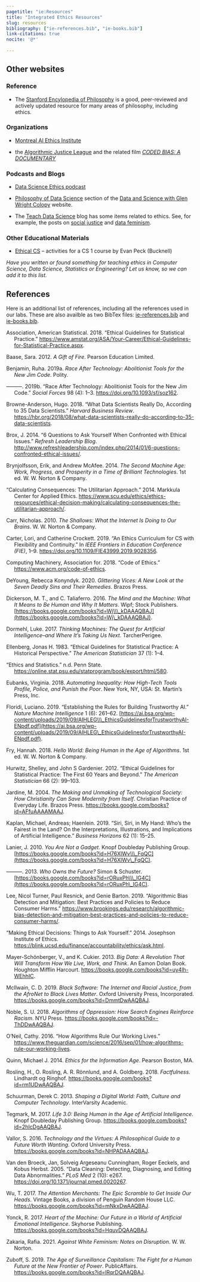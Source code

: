 ```yaml
---
pagetitle: "ie:Resources"
title: "Integrated Ethics Resources"
slug: resources
bibliography: ["ie-references.bib", "ie-books.bib"]
link-citations: true
nocite: '@*'
  
---
```


<div class="resources banner-spacer">

</div>

## Other websites

### Reference

-   The [Stanford Encylopedia of Philosophy](https://plato.stanford.edu/) is a good,
    peer-reviewed and actively updated resource for many areas of philosophy, including
    ethics.

### Organizations

-   [Montreal AI Ethics Institute](https://montrealethics.ai/)

-   the [Algorithmic Justice League](https://www.ajl.org/) and the related film
    [*CODED BIAS: A DOCUMENTARY*](https://www.ajl.org/spotlight-documentary-coded-bias)

### Podcasts and Blogs

-   [Data Science Ethics podcast](https://datascienceethics.com/category/podcast/)

-   [Philosophy of Data Science](https://www.podofasclepius.com/philosophy-of-data-science) section of the [Data and Science with Glen Wright Colopy](https://www.podofasclepius.com/) website.

-   The [Teach Data Science](https://teachdatascience.com/) blog has some items
    related to ethics. See, for example, the posts on [social justice](https://teachdatascience.com/socialjustice/)
    and [data feminism](https://teachdatascience.com/datafem/).

### Other Educational Materials

-   [Ethical CS](https://ethicalcs.github.io/) – activities for a CS 1 course by Evan Peck (Bucknell)

*Have you written or found something for teaching ethics in Computer Science, Data Science, Statistics or Engineering? Let us know, so we can add it to this list.*

## References

Here is an additional list of references, including all the references used in our
labs. These are also availble as two BibTex files:
[ie-references.bib](/ie-resources.bib) and
[ie-books.bib](/ie-books.bib).

<div id="refs" class="references csl-bib-body hanging-indent">

<div id="ref-ASA:Ethics" class="csl-entry">

Association, American Statistical. 2018. “Ethical Guidelines for Statistical Practice.” <https://www.amstat.org/ASA/Your-Career/Ethical-Guidelines-for-Statistical-Practice.aspx>.

</div>

<div id="ref-Baase:2012" class="csl-entry">

Baase, Sara. 2012. *A Gift of Fire*. Pearson Education Limited.

</div>

<div id="ref-Benjamin:2019" class="csl-entry">

Benjamin, Ruha. 2019a. *Race After Technology: Abolitionist Tools for the New Jim Code*. Polity.

</div>

<div id="ref-Benjamin:2019review" class="csl-entry">

———. 2019b. “<span class="nocase">Race After Technology: Abolitionist Tools for the New Jim Code</span>.” *Social Forces* 98 (4): 1–3. <https://doi.org/10.1093/sf/soz162>.

</div>

<div id="ref-Browne-Anderson:2018" class="csl-entry">

Browne-Anderson, Hugo. 2018. “What Data Scientists Really Do, According to 35 Data Scientists.” *Harvard Business Review*. <https://hbr.org/2018/08/what-data-scientists-really-do-according-to-35-data-scientists>.

</div>

<div id="ref-Brox:2014" class="csl-entry">

Brox, J. 2014. “6 Questions to Ask Yourself When Confronted with Ethical Issues.” *Refresh Leadership Blog*. <http://www.refreshleadership.com/index.php/2014/01/6-questions-confronted-ethical-issues/>.

</div>

<div id="ref-Brynjolfsson:2014" class="csl-entry">

Brynjolfsson, Erik, and Andrew McAfee. 2014. *The Second Machine Age: Work, Progress, and Prosperity in a Time of Brilliant Technologies*. 1st ed. W. W. Norton & Company.

</div>

<div id="ref-Calculating-Consequences:2014" class="csl-entry">

“Calculating Consequences: The Utilitarian Approach.” 2014. Markkula Center for Applied Ethics. <https://www.scu.edu/ethics/ethics-resources/ethical-decision-making/calculating-consequences-the-utilitarian-approach/>.

</div>

<div id="ref-Carr:2010" class="csl-entry">

Carr, Nicholas. 2010. *The Shallows: What the Internet Is Doing to Our Brains*. W. W. Norton & Company.

</div>

<div id="ref-Carter:2019" class="csl-entry">

Carter, Lori, and Catherine Crockett. 2019. “An Ethics Curriculum for CS with Flexibility and Continuity.” In *IEEE Frontiers in Education Conference (FIE)*, 1–9. <https://doi.org/10.1109/FIE43999.2019.9028356>.

</div>

<div id="ref-ACM:Ethics" class="csl-entry">

Computing Machinery, Association for. 2018. “Code of Ethics.” <https://www.acm.org/code-of-ethics>.

</div>

<div id="ref-DeYoung:2020" class="csl-entry">

DeYoung, Rebecca Konyndyk. 2020. *Glittering Vices: A New Look at the Seven Deadly Sins and Their Remedies*. Brazos Press.

</div>

<div id="ref-Dickerson:2016" class="csl-entry">

Dickerson, M. T., and C. Taliaferro. 2016. *The Mind and the Machine: What It Means to Be Human and Why It Matters*. Wipf; Stock Publishers. [https://books.google.com/books?id=Wj\\\_kDAAAQBAJ](https://books.google.com/books?id=Wj\_kDAAAQBAJ).

</div>

<div id="ref-Dormehl:2017" class="csl-entry">

Dormehl, Luke. 2017. *Thinking Machines: The Quest for Artificial Intelligence–and Where It’s Taking Us Next*. TarcherPerigee.

</div>

<div id="ref-Ellenberg:1983" class="csl-entry">

Ellenberg, Jonas H. 1983. “Ethical Guidelines for Statistical Practice: A Historical Perspective.” *The American Statistician* 37 (1): 1–4.

</div>

<div id="ref-Penn-State-Ethics-Statistics" class="csl-entry">

“Ethics and Statistics.” n.d. Penn State. <https://online.stat.psu.edu/statprogram/book/export/html/580>.

</div>

<div id="ref-Eubanks:2018" class="csl-entry">

Eubanks, Virginia. 2018. *Automating Inequality: How High-Tech Tools Profile, Police, and Punish the Poor*. New York, NY, USA: St. Martin’s Press, Inc.

</div>

<div id="ref-Floridi:2019" class="csl-entry">

Floridi, Luciano. 2019. “Establishing the Rules for Building Trustworthy AI.” *Nature Machine Intelligence* 1 (6): 261–62. [https://ai.bsa.org/wp-content/uploads/2019/09/AIHLEG\\\_EthicsGuidelinesforTrustworthyAI-ENpdf.pdf](https://ai.bsa.org/wp-content/uploads/2019/09/AIHLEG\_EthicsGuidelinesforTrustworthyAI-ENpdf.pdf).

</div>

<div id="ref-Fry:2018" class="csl-entry">

Fry, Hannah. 2018. *Hello World: Being Human in the Age of Algorithms*. 1st ed. W. W. Norton & Company.

</div>

<div id="ref-Hurwitz:2012" class="csl-entry">

Hurwitz, Shelley, and John S Gardenier. 2012. “Ethical Guidelines for Statistical Practice: The First 60 Years and Beyond.” *The American Statistician* 66 (2): 99–103.

</div>

<div id="ref-Jardine:2004" class="csl-entry">

Jardine, M. 2004. *The Making and Unmaking of Technological Society: How Christianity Can Save Modernity from Itself*. Christian Practice of Everyday Life. Brazos Press. <https://books.google.com/books?id=AFfuAAAAMAAJ>.

</div>

<div id="ref-Kaplan:2019" class="csl-entry">

Kaplan, Michael, Andreas; Haenlein. 2019. “Siri, Siri, in My Hand: Who’s the Fairest in the Land? On the Interpretations, Illustrations, and Implications of Artificial Intelligence.” *Business Horizons* 62 (1): 15–25.

</div>

<div id="ref-Lanier:2010" class="csl-entry">

Lanier, J. 2010. *You Are Not a Gadget*. Knopf Doubleday Publishing Group. [https://books.google.com/books?id=H76XlWv\\\_FqQC](https://books.google.com/books?id=H76XlWv\_FqQC).

</div>

<div id="ref-Lanier:2013" class="csl-entry">

———. 2013. *Who Owns the Future?* Simon & Schuster. [https://books.google.com/books?id=rORuxPh\\\_IG4C](https://books.google.com/books?id=rORuxPh\_IG4C).

</div>

<div id="ref-Lee:2019" class="csl-entry">

Lee, Nicol Turner, Paul Resnick, and Genie Barton. 2019. “Algorithmic Bias Detection and Mitigation: Best Practices and Policies to Reduce Consumer Harms.” <https://www.brookings.edu/research/algorithmic-bias-detection-and-mitigation-best-practices-and-policies-to-reduce-consumer-harms/>.

</div>

<div id="ref-MakingEthicalDecisions:online" class="csl-entry">

“Making Ethical Decisions: Things to Ask Yourself.” 2014. Josephson Institute of Ethics. <https://blink.ucsd.edu/finance/accountability/ethics/ask.html>.

</div>

<div id="ref-Mayer-Schonberger:2013" class="csl-entry">

Mayer-Schönberger, V., and K. Cukier. 2013. *Big Data: A Revolution That Will Transform How We Live, Work, and Think*. An Eamon Dolan Book. Houghton Mifflin Harcourt. <https://books.google.com/books?id=uy4lh-WEhhIC>.

</div>

<div id="ref-McIlwain:2019" class="csl-entry">

McIlwain, C. D. 2019. *Black Software: The Internet and Racial Justice, from the AfroNet to Black Lives Matter*. Oxford University Press, Incorporated. <https://books.google.com/books?id=DmmtDwAAQBAJ>.

</div>

<div id="ref-Noble:2018" class="csl-entry">

Noble, S. U. 2018. *Algorithms of Oppression: How Search Engines Reinforce Racism*. NYU Press. <https://books.google.com/books?id=-ThDDwAAQBAJ>.

</div>

<div id="ref-ONeil:2016" class="csl-entry">

O’Neil, Cathy. 2016. “How Algorithms Rule Our Working Lives.” <https://www.theguardian.com/science/2016/sep/01/how-algorithms-rule-our-working-lives>.

</div>

<div id="ref-Quinn:2014" class="csl-entry">

Quinn, Michael J. 2014. *Ethics for the Information Age*. Pearson Boston, MA.

</div>

<div id="ref-Rosling:2018" class="csl-entry">

Rosling, H., O. Rosling, A. R. Rönnlund, and A. Goldberg. 2018. *Factfulness*. Lindhardt og Ringhof. <https://books.google.com/books?id=rm1UDwAAQBAJ>.

</div>

<div id="ref-Schuurman:2013" class="csl-entry">

Schuurman, Derek C. 2013. *Shaping a Digital World: Faith, Culture and Computer Technology*. InterVarsity Academic.

</div>

<div id="ref-Tegmark:2017" class="csl-entry">

Tegmark, M. 2017. *Life 3.0: Being Human in the Age of Artificial Intelligence*. Knopf Doubleday Publishing Group. <https://books.google.com/books?id=2hIcDgAAQBAJ>.

</div>

<div id="ref-Vallor:2016" class="csl-entry">

Vallor, S. 2016. *Technology and the Virtues: A Philosophical Guide to a Future Worth Wanting*. Oxford University Press. <https://books.google.com/books?id=NHPADAAAQBAJ>.

</div>

<div id="ref-Van-den-Broeck:2005" class="csl-entry">

Van den Broeck, Jan, Solveig Argeseanu Cunningham, Roger Eeckels, and Kobus Herbst. 2005. “Data Cleaning: Detecting, Diagnosing, and Editing Data Abnormalities.” *PLoS Med* 2 (10): e267. <https://doi.org/10.1371/journal.pmed.0020267>.

</div>

<div id="ref-Wu:2017" class="csl-entry">

Wu, T. 2017. *The Attention Merchants: The Epic Scramble to Get Inside Our Heads*. Vintage Books, a division of Penguin Random House LLC. <https://books.google.com/books?id=mNkxDwAAQBAJ>.

</div>

<div id="ref-Yonck:2017" class="csl-entry">

Yonck, R. 2017. *Heart of the Machine: Our Future in a World of Artificial Emotional Intelligence*. Skyhorse Publishing. <https://books.google.com/books?id=HquvDQAAQBAJ>.

</div>

<div id="ref-Zakaria:2021" class="csl-entry">

Zakaria, Rafia. 2021. *Against White Feminism: Notes on Disruption*. W. W. Norton.

</div>

<div id="ref-Zuboff:2019" class="csl-entry">

Zuboff, S. 2019. *The Age of Surveillance Capitalism: The Fight for a Human Future at the New Frontier of Power*. PublicAffairs. <https://books.google.com/books?id=lRqrDQAAQBAJ>.

</div>

</div>
